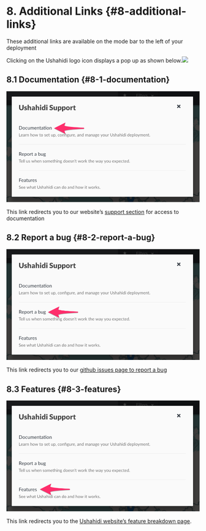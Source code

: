 # 8. Additional Links {#8-additional-links}

These additional links are available on the mode bar to the left of your deployment

Clicking on the Ushahidi logo icon displays a pop up as shown below.![](https://lh5.googleusercontent.com/UC1HUddn09CvzYf4Jo_llM2VQP4r6sbYLCKgCthYyENX27gnwpV9LiaFyY8CRyHZG8eo-TH22iBdiiFyUc1114zvolJlwd_P3gxndEojgceSLfZvt1skzmVioHpHKb_sY4WKyVep)

## 8.1 Documentation {#8-1-documentation}

![Ushahidi\_Documentation.png](../assets/ushahididocumentation.png)

This link redirects you to our website’s [support section](https://ushahidi.com/support) for access to documentation

## 8.2 Report a bug {#8-2-report-a-bug}

![Report\_a\_bug.png](../assets/reporta_bug.png)

This link redirects you to our [github issues page to report a bu](https://github.com/ushahidi/platform/issues/new)[g](https://github.com/ushahidi/platform/issues/new)

## 8.3 Features {#8-3-features}

![Learn\_about\_new\_features.png](../assets/learnabout_new_features.png)

This link redirects you to the [Ushahidi website’s feature breakdown page](http://ushahidi.com/features).

